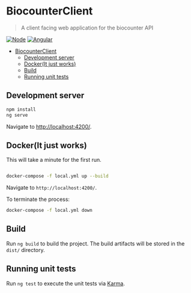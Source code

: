 # BiocounterClient
> A client facing web application for the biocounter API

[![Node](https://img.shields.io/badge/node-20.12-green)](https://github.com/angular/angular-cli)
[![Angular](https://img.shields.io/badge/angular-18.1.0-red)](https://github.com/angular/angular-cli)


- [BiocounterClient](#biocounterclient)
  - [Development server](#development-server)
  - [Docker(It just works)](#dockerit-just-works)
  - [Build](#build)
  - [Running unit tests](#running-unit-tests)

## Development server

```bash
npm install
ng serve
```

Navigate to [http://localhost:4200/](http://localhost:4200/).

## Docker(It just works)

This will take a minute for the first run.
```bash

docker-compose -f local.yml up --build

```

Navigate to `http://localhost:4200/`.

To terminate the process:

```bash
docker-compose -f local.yml down
```

## Build

Run `ng build` to build the project. The build artifacts will be stored in the `dist/` directory.

## Running unit tests

Run `ng test` to execute the unit tests via [Karma](https://karma-runner.github.io).
